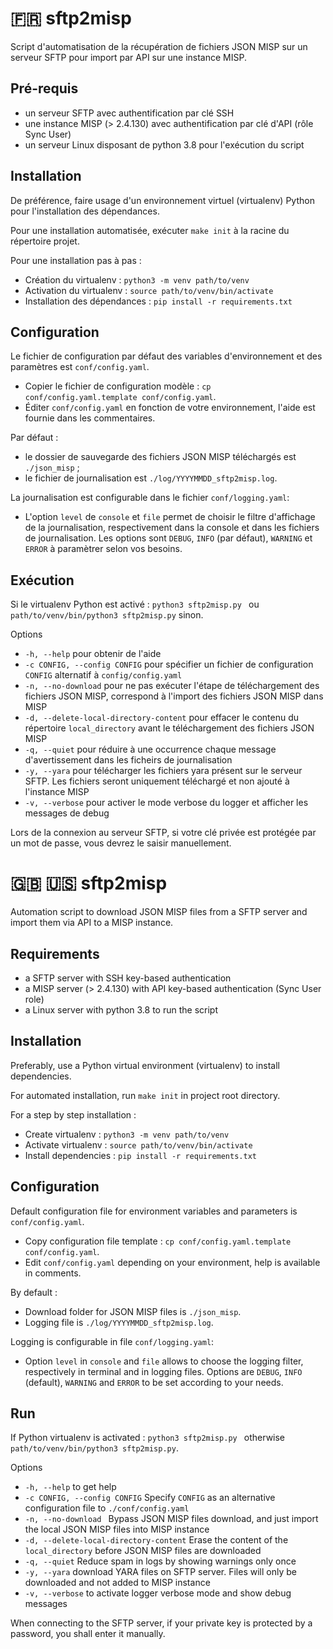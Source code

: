 # :fr: sftp2misp

Script d'automatisation de la récupération de fichiers JSON MISP sur un serveur SFTP pour import par API sur une instance MISP.

## Pré-requis

- un serveur SFTP avec authentification par clé SSH
- une instance MISP (> 2.4.130) avec authentification par clé d'API (rôle Sync User)
- un serveur Linux disposant de python 3.8 pour l'exécution du script

## Installation

De préférence, faire usage d'un environnement virtuel (virtualenv) Python pour l'installation des dépendances.

Pour une installation automatisée, exécuter `make init` à la racine du répertoire projet.

Pour une installation pas à pas :
- Création du virtualenv : `python3 -m venv path/to/venv`  
- Activation du virtualenv : `source path/to/venv/bin/activate`  
- Installation des dépendances : `pip install -r requirements.txt`  


## Configuration

Le fichier de configuration par défaut des variables d'environnement et des paramètres est `conf/config.yaml`.
- Copier le fichier de configuration modèle : `cp conf/config.yaml.template conf/config.yaml`.
- Éditer `conf/config.yaml` en fonction de votre environnement, l'aide est fournie dans les commentaires.

Par défaut :
- le dossier de sauvegarde des fichiers JSON MISP téléchargés est `./json_misp` ;
- le fichier de journalisation est `./log/YYYYMMDD_sftp2misp.log`.

La journalisation est configurable dans le fichier `conf/logging.yaml`:  
- L'option `level` de `console` et `file` permet de choisir le filtre d'affichage de la journalisation, respectivement dans la console et dans les fichiers de journalisation. Les options sont `DEBUG`, `INFO` (par défaut), `WARNING` et `ERROR` à paramètrer selon vos besoins.

## Exécution

Si le virtualenv Python est activé : `python3 sftp2misp.py ` ou `path/to/venv/bin/python3 sftp2misp.py` sinon.

Options
  - `-h, --help` pour obtenir de l'aide
  - `-c CONFIG, --config CONFIG` pour spécifier un fichier de configuration `CONFIG` alternatif à `config/config.yaml`
  - `-n, --no-download` pour ne pas exécuter l'étape de téléchargement des fichiers JSON MISP, correspond à l'import des fichiers JSON MISP dans MISP
  - `-d, --delete-local-directory-content` pour effacer le contenu du répertoire `local_directory` avant le téléchargement des fichiers JSON MISP
  - `-q, --quiet` pour réduire à une occurrence chaque message d'avertissement dans les ficheirs de journalisation
  - `-y, --yara` pour télécharger les fichiers yara présent sur le serveur SFTP. Les fichiers seront uniquement téléchargé et non ajouté à l'instance MISP
  - `-v, --verbose` pour activer le mode verbose du logger et afficher les messages de debug

Lors de la connexion au serveur SFTP, si votre clé privée est protégée par un mot de passe, vous devrez le saisir manuellement.

# :gb: :us: sftp2misp

Automation script to download JSON MISP files from a SFTP server and import them via API to a MISP instance.

## Requirements

- a SFTP server with SSH key-based authentication
- a MISP server (> 2.4.130) with API key-based authentication (Sync User role)
- a Linux server with python 3.8 to run the script

## Installation

Preferably, use a Python virtual environment (virtualenv) to install dependencies.

For automated installation, run `make init` in project root directory.

For a step by step installation :
- Create virtualenv : `python3 -m venv path/to/venv`  
- Activate virtualenv : `source path/to/venv/bin/activate`  
- Install dependencies : `pip install -r requirements.txt`  

## Configuration

Default configuration file for environment variables and parameters is `conf/config.yaml`.
- Copy configuration file template : `cp conf/config.yaml.template conf/config.yaml`.
- Edit `conf/config.yaml` depending on your environment, help is available in comments.

By default :
- Download folder for JSON MISP files is `./json_misp`.
- Logging file is `./log/YYYYMMDD_sftp2misp.log`.

Logging is configurable in file `conf/logging.yaml`:  
- Option `level` in `console` and `file` allows to choose the logging filter, respectively in terminal and in logging files. Options are `DEBUG`, `INFO` (default), `WARNING` and `ERROR` to be set according to your needs.

## Run

If Python virtualenv is activated : `python3 sftp2misp.py ` otherwise `path/to/venv/bin/python3 sftp2misp.py`.

Options
  - `-h, --help` to get help
  - `-c CONFIG, --config CONFIG` Specify `CONFIG` as an alternative configuration file to `./conf/config.yaml`
  - `-n, --no-download ` Bypass JSON MISP files download, and just import the local JSON MISP files into MISP instance
  - `-d, --delete-local-directory-content` Erase the content of the `local_directory` before JSON MISP files are downloaded
  - `-q, --quiet` Reduce spam in logs by showing warnings only once
  - `-y, --yara` download YARA files on SFTP server. Files will only be downloaded and not added to MISP instance
  - `-v, --verbose` to activate logger verbose mode and show debug messages

When connecting to the SFTP server, if your private key is protected by a password, you shall enter it manually.
